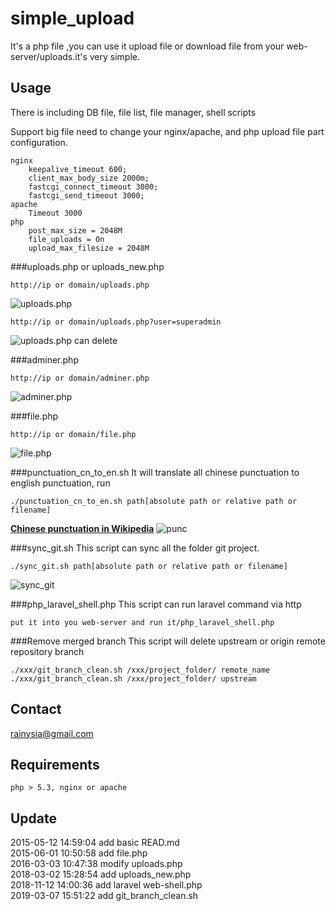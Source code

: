 simple_upload
=============

It's a php file ,you can use it upload file or download file from your web-server/uploads.it's very simple.


Usage
----------------------------------------
There is including DB file, file list, file manager, shell scripts

Support big file need to change your nginx/apache, and php upload file part configuration.
```
nginx
    keepalive_timeout 600;
    client_max_body_size 2000m;
    fastcgi_connect_timeout 3000;
    fastcgi_send_timeout 3000;
apache
    Timeout 3000
php
    post_max_size = 2048M
    file_uploads = On
    upload_max_filesize = 2048M
```

###uploads.php or uploads_new.php
```
http://ip or domain/uploads.php
```

![uploads.php](https://cloud.githubusercontent.com/assets/1259324/13483267/ea6aa5f0-e12d-11e5-8096-2d17480d405d.png)

```
http://ip or domain/uploads.php?user=superadmin
```

![uploads.php can delete](https://cloud.githubusercontent.com/assets/1259324/13483279/03fe57fa-e12e-11e5-877e-0af62cb7cc5a.png)

###adminer.php
```
http://ip or domain/adminer.php
```
![adminer.php](https://cloud.githubusercontent.com/assets/1259324/13483259/e19efb10-e12d-11e5-9907-ad58c2ed7514.png)


###file.php
```
http://ip or domain/file.php
```
![file.php](https://cloud.githubusercontent.com/assets/1259324/13483264/e67c7a40-e12d-11e5-976b-9552946f7d12.png)

###punctuation_cn_to_en.sh
It will translate all chinese punctuation to english punctuation, run 
```
./punctuation_cn_to_en.sh path[absolute path or relative path or filename]
```
[**Chinese punctuation in Wikipedia**](https://zh.wikipedia.org/wiki/%E6%A0%87%E7%82%B9%E7%AC%A6%E5%8F%B7 "Wikipedia")
![punc](https://cloud.githubusercontent.com/assets/1259324/15665993/dc4cc724-2740-11e6-9043-8e7ad7fb7879.png)

###sync_git.sh
This script can sync all the folder git project.
```
./sync_git.sh path[absolute path or relative path or filename]
```
![sync_git](https://cloud.githubusercontent.com/assets/1259324/20429429/884ffb18-adc9-11e6-8af7-8cbcd6509aa7.png)

###php_laravel_shell.php
This script can run laravel command via http
```
put it into you web-server and run it/php_laravel_shell.php
```

###Remove merged branch
This script will delete upstream or origin remote repository branch
```
./xxx/git_branch_clean.sh /xxx/project_folder/ remote_name
./xxx/git_branch_clean.sh /xxx/project_folder/ upstream
```


Contact
----------------------------------------
<rainysia@gmail.com>

Requirements
----------------------------------------
    php > 5.3, nginx or apache

Update
----------------------------------------
2015-05-12 14:59:04 add basic READ.md<br />
2015-06-01 10:50:58 add file.php<br />
2016-03-03 10:47:38 modify uploads.php<br />
2018-03-02 15:28:54 add uploads_new.php<br />
2018-11-12 14:00:36 add laravel web-shell.php<br />
2019-03-07 15:51:22 add git_branch_clean.sh<br />
